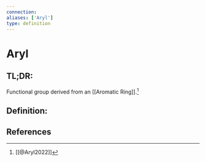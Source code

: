 ```yaml
---
connection:
aliases: ['Aryl']
type: definition
---
```


# Aryl

## TL;DR:
Functional group derived from an [[Aromatic Ring]].[^1]

## Definition:


## References

[^1]: [[@Aryl2022]]